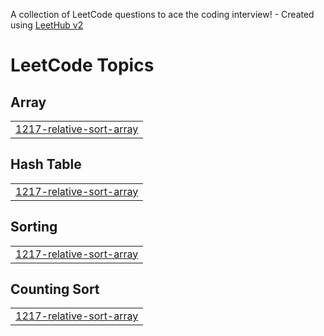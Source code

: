 A collection of LeetCode questions to ace the coding interview! - Created using [LeetHub v2](https://github.com/arunbhardwaj/LeetHub-2.0)
<!---LeetCode Topics Start-->
# LeetCode Topics
## Array
|  |
| ------- |
| [1217-relative-sort-array](https://github.com/TheLegion007/InterviewPrep/tree/master/1217-relative-sort-array) |
## Hash Table
|  |
| ------- |
| [1217-relative-sort-array](https://github.com/TheLegion007/InterviewPrep/tree/master/1217-relative-sort-array) |
## Sorting
|  |
| ------- |
| [1217-relative-sort-array](https://github.com/TheLegion007/InterviewPrep/tree/master/1217-relative-sort-array) |
## Counting Sort
|  |
| ------- |
| [1217-relative-sort-array](https://github.com/TheLegion007/InterviewPrep/tree/master/1217-relative-sort-array) |
<!---LeetCode Topics End-->